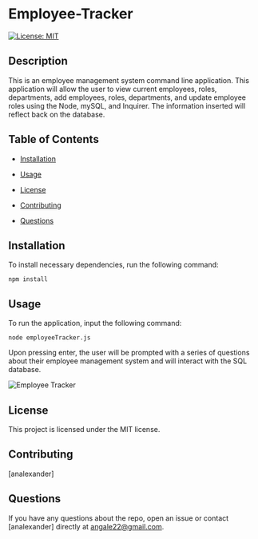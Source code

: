 # Employee-Tracker

[![License: MIT](https://img.shields.io/badge/License-MIT-yellow.svg)](https://opensource.org/licenses/MIT)

## Description

This is an employee management system command line application. This application will allow the user to view current employees, roles, departments, add employees, roles, departments, and update employee roles using the Node, mySQL, and Inquirer. The information inserted will reflect back on the database.

## Table of Contents

* [Installation](#Installation)

* [Usage](#Usage)

* [License](#License)

* [Contributing](#Contributing)

* [Questions](#Questions)

## Installation

To install necessary dependencies, run the following command:
````
npm install
````

## Usage

To run the application, input the following command:
````
node employeeTracker.js
````

Upon pressing enter, the user will be prompted with a series of questions about their employee management system and will interact with the SQL database.

![Employee Tracker](assets/walkthrough.gif)

## License

This project is licensed under the MIT license.

## Contributing

[analexander]

## Questions

If you have any questions about the repo, open an issue or contact [analexander] directly at angale22@gmail.com.